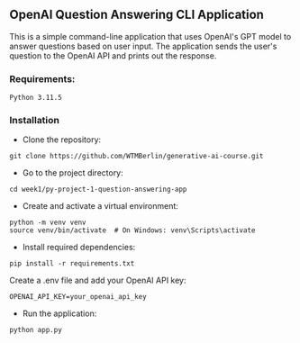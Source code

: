 ## OpenAI Question Answering CLI Application
This is a simple command-line application that uses OpenAI's GPT model to answer questions based on user input. The application sends the user's question to the OpenAI API and prints out the response.

### Requirements:
    Python 3.11.5 
### Installation

- Clone the repository:
```
git clone https://github.com/WTMBerlin/generative-ai-course.git
```
- Go to the project directory:
```
cd week1/py-project-1-question-answering-app
```
- Create and activate a virtual environment:
```
python -m venv venv
source venv/bin/activate  # On Windows: venv\Scripts\activate
```
- Install required dependencies:
```
pip install -r requirements.txt
```
Create a .env file and add your OpenAI API key:
```
OPENAI_API_KEY=your_openai_api_key
```
- Run the application:
```
python app.py
```